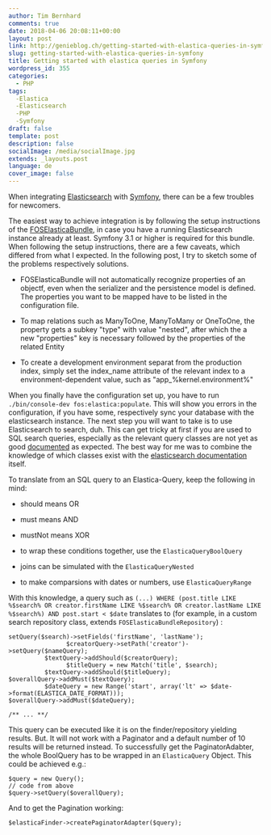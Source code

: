 ```yaml
---
author: Tim Bernhard
comments: true
date: 2018-04-06 20:08:11+00:00
layout: post
link: http://genieblog.ch/getting-started-with-elastica-queries-in-symfony/
slug: getting-started-with-elastica-queries-in-symfony
title: Getting started with elastica queries in Symfony
wordpress_id: 355
categories:
  - PHP
tags:
  -Elastica
  -Elasticsearch
  -PHP
  -Symfony
draft: false
template: post
description: false
socialImage: /media/socialImage.jpg
extends: _layouts.post
language: de
cover_image: false
---
```


When integrating [Elasticsearch](https://www.elastic.co) with [Symfony](http://symfony.com), there can be a few troubles for newcomers.

The easiest way to achieve integration is by following the setup instructions of the [FOSElasticaBundle](https://github.com/FriendsOfSymfony/FOSElasticaBundle/blob/master/doc/index.md), in case you have a running Elasticsearch instance already at least. Symfony 3.1 or higher is required for this bundle. When following the setup instructions, there are a few caveats, which differed from what I expected. In the following post, I try to sketch some of the problems respectively solutions.




  * FOSElasticaBundle will not automatically recognize properties of an objectf, even when the serializer and the persistence model is defined. The properties you want to be mapped have to be listed in the configuration file.


  * To map relations such as ManyToOne, ManyToMany or OneToOne, the property gets a subkey "type" with value "nested", after which the a new "properties" key is necessary followed by the properties of the related Entity


  * To create a development environment separat from the production index, simply set the index_name attribute of the relevant index to a environment-dependent value, such as "app_%kernel.environment%"


When you finally have the configuration set up, you have to run `./bin/console-dev fos:elastica:populate`. This will show you errors in the configuration, if you have some, respectively sync your database with the elasticsearch instance.
The next step you will want to take is to use Elasticsearch to search, duh. This can get tricky at first if you are used to SQL search queries, especially as the relevant query classes are not yet as good [documented](http://elastica.io/api/latest/) as expected. The best way for me was to combine the knowledge of which classes exist with the [elasticsearch documentation](https://www.elastic.co/guide/en/elasticsearch/reference/current/index.html) itself.

To translate from an SQL query to an Elastica-Query, keep the following in mind:




  * should means OR


  * must means AND


  * mustNot means XOR


  * to wrap these conditions together, use the `ElasticaQueryBoolQuery`


  * joins can be simulated with the `ElasticaQueryNested`


  * to make comparsions with dates or numbers, use `ElasticaQueryRange`


With this knowledge, a query such as `(...) WHERE (post.title LIKE %$search% OR creator.firstName LIKE %$search% OR creator.lastName LIKE %$search%) AND post.start < $date` translates to (for example, in a custom search repository class, extends `FOSElasticaBundleRepository`) :

    
    setQuery($search)->setFields('firstName', 'lastName');
                    $creatorQuery->setPath('creator')->setQuery($nameQuery);
              $textQuery->addShould($creatorQuery);
                    $titleQuery = new Match('title', $search);
              $textQuery->addShould($titleQuery);
    $overallQuery->addMust($textQuery);
              $dateQuery = new Range('start', array('lt' => $date->format(ELASTICA_DATE_FORMAT)));
    $overallQuery->addMust($dateQuery);
    
    /** ... **/
    


This query can be executed like it is on the finder/repository yielding results. But. It will not work with a Paginator and a default number of 10 results will be returned instead. To successfully get the PaginatorAdabter, the whole BoolQuery has to be wrapped in an `ElasticaQuery` Object.
This could be achieved e.g.:

    
    $query = new Query();
    // code from above
    $query->setQuery($overallQuery);


And to get the Pagination working:

`$elasticaFinder->createPaginatorAdapter($query);`
